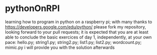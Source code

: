 # pythonOnRPI
learning how to program in python on a raspberry pi; with many thanks to
https://developers.google.com/edu/python/
please fork my repository, looking forward to your pull requests;
it is expected that you are at least able to conclude the basic exercices of day 1, independently, at your own pace: hello.py; string1.py; string2.py; list1.py; list2.py; wordcount.py; mimic.py
i will provide you with the solution afterwards
